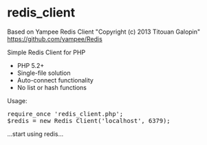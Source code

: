 # redis_client

Based on Yampee Redis Client "Copyright (c) 2013 Titouan Galopin"
https://github.com/yampee/Redis

Simple Redis Client for PHP 
- PHP 5.2+
- Single-file solution
- Auto-connect functionality
- No list or hash functions

Usage:
<pre>
require_once 'redis_client.php';
$redis = new Redis_Client('localhost', 6379);
</pre>
...start using redis...

